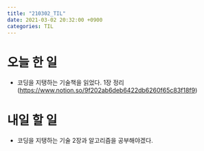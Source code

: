 ```yaml
---
title: "210302_TIL"
date: 2021-03-02 20:32:00 +0900
categories: TIL
---
```


# 오늘 한 일
* 코딩을 지탱하는 기술책을 읽었다.
  1장 정리(https://www.notion.so/9f202ab6deb6422db6260f65c83f18f9)

# 내일 할 일
* 코딩을 지탱하는 기술 2장과 알고리즘을 공부해야겠다.